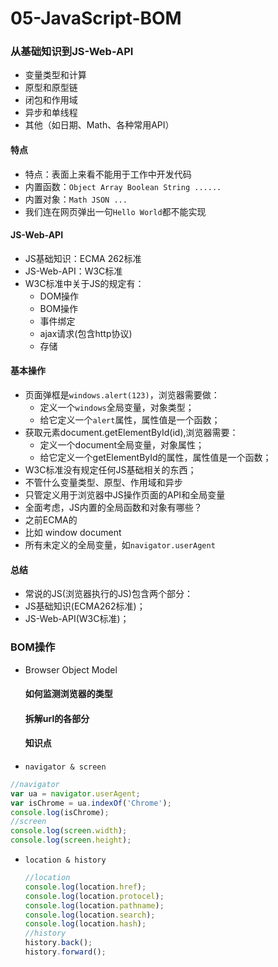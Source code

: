 # 05-JavaScript-BOM

### 从基础知识到JS-Web-API

* 变量类型和计算
* 原型和原型链
* 闭包和作用域
* 异步和单线程
* 其他（如日期、Math、各种常用API）

#### 特点

* 特点：表面上来看不能用于工作中开发代码
* 内置函数：`Object Array Boolean String ......`
* 内置对象：`Math JSON ...`
* 我们连在网页弹出一句`Hello World`都不能实现

#### JS-Web-API

* JS基础知识：ECMA 262标准
* JS-Web-API：W3C标准
* W3C标准中关于JS的规定有：
  * DOM操作
  * BOM操作
  * 事件绑定
  * ajax请求\(包含http协议\)
  * 存储

#### 基本操作

* 页面弹框是`windows.alert(123)`，浏览器需要做：
  * 定义一个`windows`全局变量，对象类型；
  * 给它定义一个`alert`属性，属性值是一个函数；
* 获取元素document.getElementById\(id\),浏览器需要：
  * 定义一个document全局变量，对象属性；
  * 给它定义一个getElementById的属性，属性值是一个函数；
* W3C标准没有规定任何JS基础相关的东西；
* 不管什么变量类型、原型、作用域和异步
* 只管定义用于浏览器中JS操作页面的API和全局变量
* 全面考虑，JS内置的全局函数和对象有哪些？
* 之前ECMA的
* 比如 window document
* 所有未定义的全局变量，如`navigator.userAgent`

#### 总结

* 常说的JS\(浏览器执行的JS\)包含两个部分：
* JS基础知识\(ECMA262标准\)；
* JS-Web-API\(W3C标准\)；

### BOM操作

* Browser Object Model

  #### 如何监测浏览器的类型

  #### 拆解url的各部分

  #### 知识点

* `navigator & screen`

```JavaScript
//navigator
var ua = navigator.userAgent;
var isChrome = ua.indexOf('Chrome');
console.log(isChrome);
//screen
console.log(screen.width);
console.log(screen.height);
```

* `location & history`
  ```JavaScript
  //location
  console.log(location.href);
  console.log(location.protocel);
  console.log(location.pathname);
  console.log(location.search);
  console.log(location.hash);
  //history
  history.back();
  history.forward();
  ```



